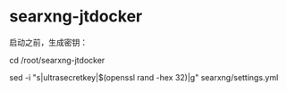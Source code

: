 # searxng-jtdocker

启动之前，生成密钥：

cd /root/searxng-jtdocker

sed -i "s|ultrasecretkey|$(openssl rand -hex 32)|g" searxng/settings.yml
